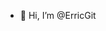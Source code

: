 - 👋 Hi, I’m @ErricGit


<!---
ErricGit/ErricGit is a ✨ special ✨ repository because its `README.md` (this file) appears on your GitHub profile.
You can click the Preview link to take a look at your changes.
--->
